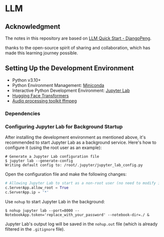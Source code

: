 # LLM



## Acknowledgment

The notes in this repository are based on  [LLM Quick Start - DjangoPeng](https://github.com/DjangoPeng/LLM-quickstart/blob/main/README-en.md).

thanks to the open-source spirit of sharing and collaboration, which has made this learning journey possible.

## Setting Up the Development Environment

- Python v3.10+
- Python Environment Management: [Miniconda](https://docs.conda.io/projects/miniconda/en/latest/)
- Interactive Python Development Environment: [Jupyter Lab](https://jupyterlab.readthedocs.io/en/stable/getting_started/installation.html)
- [Hugging Face Transformers](https://huggingface.co/docs/transformers/installation#install-with-conda)
- [Audio processing toolkit ffmpeg](https://phoenixnap.com/kb/install-ffmpeg-ubuntu)

### Dependencies

### Configuring Jupyter Lab for Background Startup

After installing the development environment as mentioned above, it's recommended to start Jupyter Lab as a background service. Here's how to configure it (using the root user as an example):

```shell
# Generate a Jupyter Lab configuration file
$ jupyter lab --generate-config
Writing default config to: /root/.jupyter/jupyter_lab_config.py
```

Open the configuration file and make the following changes:

```python
# Allowing Jupyter Lab to start as a non-root user (no need to modify if starting as root)
c.ServerApp.allow_root = True
c.ServerApp.ip = '*'
```

Use `nohup` to start Jupyter Lab in the background:

```shell
$ nohup jupyter lab --port=8000 --NotebookApp.token='replace_with_your_password' --notebook-dir=./ &
```

Jupyter Lab's output log will be saved in the `nohup.out` file (which is already filtered in the `.gitignore` file).